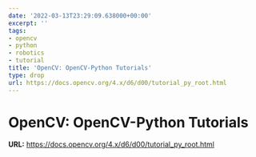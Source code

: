 ```yaml
---
date: '2022-03-13T23:29:09.638000+00:00'
excerpt: ''
tags:
- opencv
- python
- robotics
- tutorial
title: 'OpenCV: OpenCV-Python Tutorials'
type: drop
url: https://docs.opencv.org/4.x/d6/d00/tutorial_py_root.html
---
```


# OpenCV: OpenCV-Python Tutorials

**URL:** https://docs.opencv.org/4.x/d6/d00/tutorial_py_root.html
